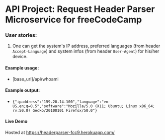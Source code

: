 # API Project: Request Header Parser Microservice for freeCodeCamp

### User stories:
1. One can get the system's IP address, preferred languages (from header `Accept-Language`) and system infos (from header `User-Agent`) for his/her device.

#### Example usage:
* [base_url]/api/whoami

#### Example output:
* `{"ipaddress":"159.20.14.100","language":"en-US,en;q=0.5","software":"Mozilla/5.0 (X11; Ubuntu; Linux x86_64; rv:50.0) Gecko/20100101 Firefox/50.0"}`

#### Live Demo
Hosted at https://headerparser-fcc9.herokuapp.com/